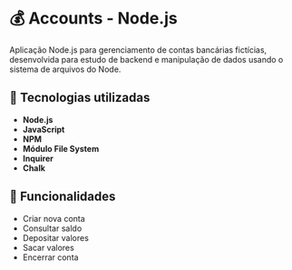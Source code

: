 # 💰 Accounts - Node.js
Aplicação Node.js para gerenciamento de contas bancárias fictícias, desenvolvida para estudo de backend e manipulação de dados usando o sistema de arquivos do Node.

## 🚀 Tecnologias utilizadas
- **Node.js**
- **JavaScript**
- **NPM**
- **Módulo File System** 
- **Inquirer** 
- **Chalk**

## 📂 Funcionalidades
- Criar nova conta
- Consultar saldo
- Depositar valores
- Sacar valores
- Encerrar conta
